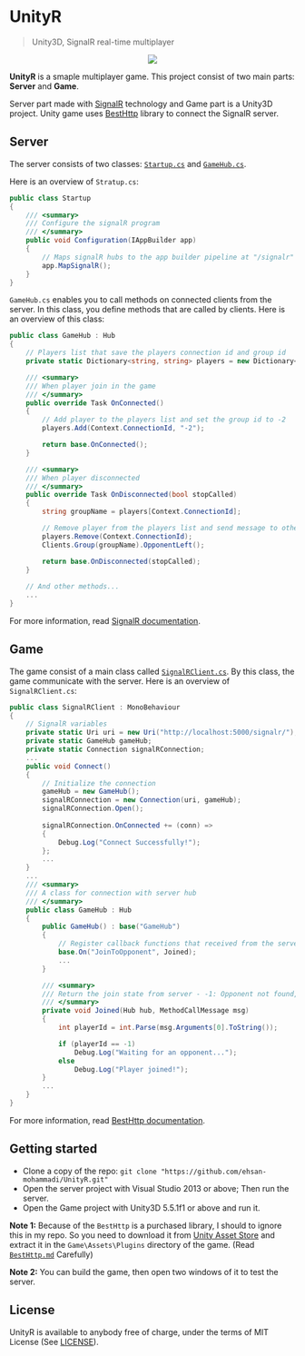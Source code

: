 # UnityR

> Unity3D, SignalR real-time multiplayer

<p align="center"><img src="https://github.com/ehsan-mohammadi/UnityR/blob/master/Images/UnityR_gif.gif"/></p>

**UnityR** is a smaple multiplayer game. This project consist of two main parts: **Server** and **Game**.

Server part made with [SignalR](https://github.com/SignalR/SignalR) technology and Game part is a Unity3D project. Unity game uses [BestHttp](https://assetstore.unity.com/packages/tools/network/best-http-10872) library to connect the SignalR server.

## Server
The server consists of two classes: [`Startup.cs`](https://github.com/ehsan-mohammadi/UnityR/blob/master/Server/Server/Startup.cs) and [`GameHub.cs`](https://github.com/ehsan-mohammadi/UnityR/blob/master/Server/Server/Hubs/GameHub.cs).

Here is an overview of `Stratup.cs`:

```csharp
public class Startup
{
    /// <summary>
    /// Configure the signalR program
    /// </summary>
    public void Configuration(IAppBuilder app)
    {
        // Maps signalR hubs to the app builder pipeline at "/signalr"
        app.MapSignalR();
    }
}
```

`GameHub.cs` enables you to call methods on connected clients from the server. In this class, you define methods that are called by clients. Here is an overview of this class:

```csharp
public class GameHub : Hub
{
    // Players list that save the players connection id and group id
    private static Dictionary<string, string> players = new Dictionary<string, string>();

    /// <summary>
    /// When player join in the game
    /// </summary>
    public override Task OnConnected()
    {
        // Add player to the players list and set the group id to -2
        players.Add(Context.ConnectionId, "-2");

        return base.OnConnected();
    }

    /// <summary>
    /// When player disconnected
    /// </summary>
    public override Task OnDisconnected(bool stopCalled)
    {
        string groupName = players[Context.ConnectionId];

        // Remove player from the players list and send message to other player to tell him the opponent left
        players.Remove(Context.ConnectionId);
        Clients.Group(groupName).OpponentLeft();

        return base.OnDisconnected(stopCalled);
    }
      
    // And other methods...
    ...
}
```

For more information, read [SignalR documentation](https://docs.microsoft.com/en-us/aspnet/signalr/overview/getting-started/introduction-to-signalr).

## Game
The game consist of a main class called [`SignalRClient.cs`](https://github.com/ehsan-mohammadi/UnityR/blob/master/Game/Assets/Scripts/SignalRClient.cs). By this class, the game communicate with the server. Here is an overview of `SignalRClient.cs`:

```csharp
public class SignalRClient : MonoBehaviour 
{
    // SignalR variables
    private static Uri uri = new Uri("http://localhost:5000/signalr/");
    private static GameHub gameHub;
    private static Connection signalRConnection;
    ...
    public void Connect()
    {
        // Initialize the connection
        gameHub = new GameHub();
        signalRConnection = new Connection(uri, gameHub);
        signalRConnection.Open();
        
        signalRConnection.OnConnected += (conn) => 
        {
            Debug.Log("Connect Successfully!");
        };
        ...
    }
    ...
    /// <summary>
    /// A class for connection with server hub
    /// </summary>
    public class GameHub : Hub
    {
        public GameHub() : base("GameHub")
        {
            // Register callback functions that received from the server
            base.On("JoinToOpponent", Joined);
            ...
        }

        /// <summary>
        /// Return the join state from server - -1: Opponent not found, Otherwise: Opponent found
        /// </summary>
        private void Joined(Hub hub, MethodCallMessage msg)
        {
            int playerId = int.Parse(msg.Arguments[0].ToString());

            if (playerId == -1)
                Debug.Log("Waiting for an opponent...");
            else
                Debug.Log("Player joined!");
        }
        ...
    }
}
```

For more information, read [BestHttp documentation](https://docs.google.com/document/d/181l8SggPrVF1qRoPMEwobN_1Fn7NXOu-VtfjE6wvokg/edit).

## Getting started

- Clone a copy of the repo: `git clone "https://github.com/ehsan-mohammadi/UnityR.git"`
- Open the server project with Visual Studio 2013 or above; Then run the server.
- Open the Game project with Unity3D 5.5.1f1 or above and run it.

**Note 1:** Because of the `BestHttp` is a purchased library, I should to ignore this in my repo. So you need to download it from [Unity Asset Store](https://assetstore.unity.com/packages/tools/network/best-http-10872) and extract it in the `Game\Assets\Plugins` directory of the game. (Read [`BestHttp.md`](https://github.com/ehsan-mohammadi/UnityR/blob/master/Game/Assets/Plugins/BestHttp.md) Carefully)

**Note 2:** You can build the game, then open two windows of it to test the server.

## License

UnityR is available to anybody free of charge, under the terms of MIT License (See [LICENSE](../master/LICENSE)).
